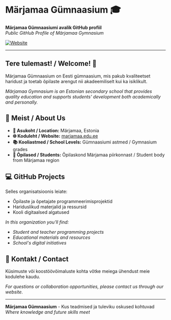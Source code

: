 # Märjamaa Gümnaasium 🎓

**Märjamaa Gümnaasiumi avalik GitHub profiil**  
*Public GitHub Profile of Märjamaa Gymnasium*

[![Website](https://img.shields.io/badge/Website-marjamaa.edu.ee-blue)](https://marjamaa.edu.ee)

---

## Tere tulemast! / Welcome! 👋

Märjamaa Gümnaasium on Eesti gümnaasium, mis pakub kvaliteetset haridust ja toetab õpilaste arengut nii akadeemiliselt kui ka isiklikult.

*Märjamaa Gymnasium is an Estonian secondary school that provides quality education and supports students' development both academically and personally.*

## 🏫 Meist / About Us

- **📍 Asukoht / Location:** Märjamaa, Estonia
- **🌐 Koduleht / Website:** [marjamaa.edu.ee](https://marjamaa.edu.ee)
- **📚 Kooliastmed / School Levels:** Gümnaasiumi astmed / Gymnasium grades
- **👥 Õpilased / Students:** Õpilaskond Märjamaa piirkonnast / Student body from Märjamaa region

## 💻 GitHub Projects

Selles organisatsioonis leiate:
- Õpilaste ja õpetajate programmeerimisprojektid
- Hariduslikud materjalid ja ressursid
- Kooli digitaalsed algatused

*In this organization you'll find:*
- *Student and teacher programming projects*
- *Educational materials and resources*
- *School's digital initiatives*

## 🤝 Kontakt / Contact

Küsimuste või koostöövõimaluste kohta võtke meiega ühendust meie kodulehe kaudu.

*For questions or collaboration opportunities, please contact us through our website.*

---

**Märjamaa Gümnaasium** - Kus teadmised ja tuleviku oskused kohtuvad  
*Where knowledge and future skills meet*
